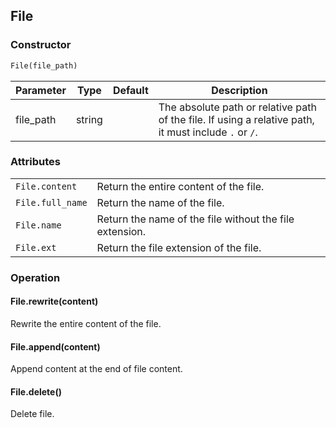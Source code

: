 ## File

### Constructor

```python
File(file_path)
```

| Parameter | Type   | Default | Description                                                  |
| --------- | ------ | ------- | ------------------------------------------------------------ |
| file_path | string |         | The absolute path or relative path of the file. If using a relative path, it must include `.` or `/`. |

### Attributes

<table>
    <tr>
    	<td><code>File.content</code></td>
        <td>Return the entire content of the file.</td>
    </tr>
    <tr>
    	<td><code>File.full_name</code></td>
        <td>Return the name of the file.</td>
    </tr>
    <tr>
    	<td><code>File.name</code></td>
        <td>Return the name of the file without the file extension.</td>
    </tr>
    <tr>
    	<td><code>File.ext</code></td>
        <td>Return the file extension of the file.</td>
    </tr>
</table>


### Operation

#### File.rewrite(content)

Rewrite the entire content of the file. 

#### File.append(content)

Append content at the end of file content.

#### File.delete()

Delete file.